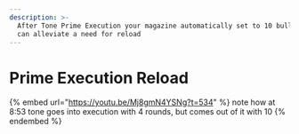 ```yaml
---
description: >-
  After Tone Prime Execution your magazine automatically set to 10 bullets. This
  can alleviate a need for reload
---
```


# Prime Execution Reload

{% embed url="https://youtu.be/Mj8gmN4YSNg?t=534" %}
note how at 8:53 tone goes into execution with 4 rounds, but comes out of it with 10
{% endembed %}
